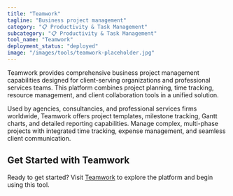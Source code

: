 ```yaml
---
title: "Teamwork"
tagline: "Business project management"
category: "📋 Productivity & Task Management"
subcategory: "📋 Productivity & Task Management"
tool_name: "Teamwork"
deployment_status: "deployed"
image: "/images/tools/teamwork-placeholder.jpg"
---
```

Teamwork provides comprehensive business project management capabilities designed for client-serving organizations and professional services teams. This platform combines project planning, time tracking, resource management, and client collaboration tools in a unified solution.

Used by agencies, consultancies, and professional services firms worldwide, Teamwork offers project templates, milestone tracking, Gantt charts, and detailed reporting capabilities. Manage complex, multi-phase projects with integrated time tracking, expense management, and seamless client communication.

## Get Started with Teamwork

Ready to get started? Visit [Teamwork](https://www.teamwork.com) to explore the platform and begin using this tool.